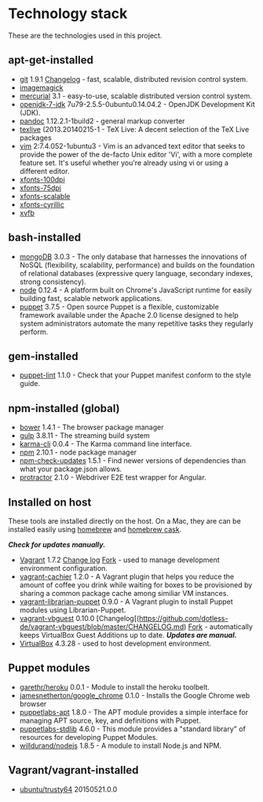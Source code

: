 # Technology stack

These are the technologies used in this project.

## apt-get-installed

- [git](http://packages.ubuntu.com/trusty/git) 1.9.1 [Changelog](https://github.com/git/git/tree/master/Documentation/RelNotes) - fast, scalable, distributed revision control system.
- [imagemagick](http://packages.ubuntu.com/trusty/imagemagick)
- [mercurial](http://packages.ubuntu.com/trusty/mercurial) 3.1 - easy-to-use, scalable distributed version control system.
- [openjdk-7-jdk](http://packages.ubuntu.com/trusty/openjdk-7-jdk) 7u79-2.5.5-0ubuntu0.14.04.2 - OpenJDK Development Kit (JDK).
- [pandoc](http://packages.ubuntu.com/trusty/pandoc) 1.12.2.1-1build2 - general markup converter
- [texlive](http://packages.ubuntu.com/trusty/texlive) (2013.20140215-1 - TeX Live: A decent selection of the TeX Live packages
- [vim](http://www.vim.org/) 2:7.4.052-1ubuntu3 - Vim is an advanced text editor that seeks to provide the power of the de-facto Unix editor 'Vi', with a more complete feature set. It's useful whether you're already using vi or using a different editor.
- [xfonts-100dpi](http://packages.ubuntu.com/trusty/xfonts-100dpi)
- [xfonts-75dpi](http://packages.ubuntu.com/trusty/xfonts-75dpi)
- [xfonts-scalable](http://packages.ubuntu.com/trusty/xfonts-scalable)
- [xfonts-cyrillic](http://packages.ubuntu.com/trusty/xfonts-cyrillic)
- [xvfb](http://packages.ubuntu.com/trusty/xvfb)

## bash-installed

- [mongoDB](http://www.mongodb.org/) 3.0.3 - The only database that harnesses the innovations of NoSQL (flexibility, scalability, performance) and builds on the foundation of relational databases (expressive query language, secondary indexes, strong consistency).
- [node](https://nodejs.org/) 0.12.4 - A platform built on Chrome's JavaScript runtime for easily building fast, scalable network applications.
- [puppet](http://puppetlabs.com/) 3.7.5 - Open source Puppet is a flexible, customizable framework available under the Apache 2.0 license designed to help system administrators automate the many repetitive tasks they regularly perform.

## gem-installed

- [puppet-lint](http://puppet-lint.com/) 1.1.0 - Check that your Puppet manifest conform to the style guide.

## npm-installed (global)

- [bower](https://www.npmjs.com/package/bower) 1.4.1 - The browser package manager
- [gulp](https://www.npmjs.com/package/gulp) 3.8.11 - The streaming build system
- [karma-cli](https://www.npmjs.com/package/karma-cli) 0.0.4 - The Karma command line interface.
- [npm](https://npmjs.org/doc/) 2.10.1 - node package manager
- [npm-check-updates](https://www.npmjs.org/package/npm-check-updates) 1.5.1 - Find newer versions of dependencies than what your package.json allows.
- [protractor](https://www.npmjs.com/package/protractor) 2.1.0 - Webdriver E2E test wrapper for Angular.

## Installed on host

These tools are installed directly on the host.  On a Mac, they are can be installed easily using [homebrew](http://brew.sh/) and [homebrew cask](http://caskroom.io/).

***Check for updates manually.***

- [Vagrant](https://www.vagrantup.com/) 1.7.2 [Change log](https://github.com/mitchellh/vagrant/blob/master/CHANGELOG.md) [Fork](https://github.com/EATechnologies/vagrant) - used to manage development environment configuration.
- [vagrant-cachier](https://github.com/fgrehm/vagrant-cachier/) 1.2.0 - A Vagrant plugin that helps you reduce the amount of coffee you drink while waiting for boxes to be provisioned by sharing a common package cache among similiar VM instances.
- [vagrant-librarian-puppet](https://github.com/mhahn/vagrant-librarian-puppet) 0.9.0 - A Vagrant plugin to install Puppet modules using Librarian-Puppet.
- [vagrant-vbguest](https://github.com/dotless-de/vagrant-vbguest) 0.10.0 [Changelog[(https://github.com/dotless-de/vagrant-vbguest/blob/master/CHANGELOG.md) [Fork](https://github.com/EATechnologies/vagrant-vbguest) - automatically keeps VirtualBox Guest Additions up to date.  ***Updates are manual.***
- [VirtualBox](https://www.virtualbox.org/) 4.3.28 - used to host development environment.

## Puppet modules

- [garethr/heroku](https://forge.puppetlabs.com/garethr/heroku) 0.0.1 - Module to install the heroku toolbelt.
- [jamesnetherton/google_chrome](https://forge.puppetlabs.com/jamesnetherton/google_chrome) 0.1.0 - Installs the Google Chrome web browser
- [puppetlabs-apt](https://forge.puppetlabs.com/puppetlabs/apt) 1.8.0 - The APT module provides a simple interface for managing APT source, key, and definitions with Puppet.
- [puppetlabs-stdlib](https://forge.puppetlabs.com/puppetlabs/stdlib) 4.6.0 - This module provides a "standard library" of resources for developing Puppet Modules.
- [willdurand/nodejs](https://forge.puppetlabs.com/willdurand/nodejs) 1.8.5 - A module to install Node.js and NPM.

## Vagrant/vagrant-installed

- [ubuntu/trusty64](https://atlas.hashicorp.com/ubuntu/boxes/trusty64) 20150521.0.0